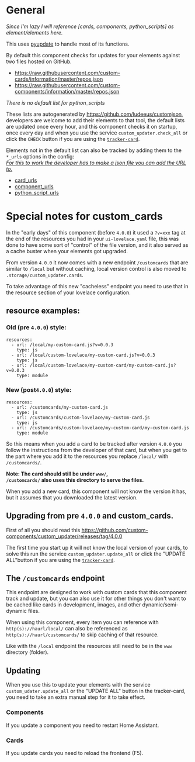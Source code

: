 # General

_Since I'm lazy I will reference [cards, components, python_scripts] as element/elements here._

This uses [pyupdate](https://github.com/ludeeus/pyupdate) to handle most of its functions.

By default this component checks for updates for your elements against two files hosted on GitHub.

- https://raw.githubusercontent.com/custom-cards/information/master/repos.json
- https://raw.githubusercontent.com/custom-components/information/master/repos.json

_There is no default list for python\_scripts_

These lists are autogenerated by https://github.com/ludeeus/customjson, developers are welcome to add their elements to that tool, the default lists are updated once every hour, and this component checks it on startup, once every day and when you use the service `custom_updater.check_all` or click the `CHECK` button if you are using the [`tracker-card`](https://github.com/custom-cards/tracker-card).

Elements not in the default list can also be tracked by adding them to the `*_urls` options in the config:  
_[For this to work the developer has to make a json file you can add the URL to.](https://custom-components.github.io/custom_updater/Notes-for-developers)_

- [card_urls](https://custom-components.github.io/custom_updater/Installation#configuration-option-card_urls)
- [component_urls](https://custom-components.github.io/custom_updater/Installation#configuration-option-component_urls)
- [python_script_urls](https://custom-components.github.io/custom_updater/Installation#configuration-option-python_script_urls)


# Special notes for custom_cards

In the "early days" of this component (before `4.0.0`) it used a `?v=xxx` tag at the end of the resources you had in your `ui-lovelace.yaml` file, this was done to have some sort of "control" of the file version, and it also served as a cache buster when your elements got upgraded.

From version `4.0.0` it now comes with a new endpoint `/customcards` that are similar to `/local` but without caching, local version control is also moved to `.storage/custom_updater.cards`.

To take advantage of this new "cacheless" endpoint you need to use that in the resource section of your lovelace configuration.

## resource examples:

### Old (pre `4.0.0`) style:

```
resources:
  - url: /local/my-custom-card.js?v=0.0.3
    type: js
  - url: /local/custom-lovelace/my-custom-card.js?v=0.0.3
    type: js
  - url: /local/custom-lovelace/my-custom-card/my-custom-card.js?v=0.0.3
    type: module
```

### New (post`4.0.0`) style:

```
resources:
  - url: /customcards/my-custom-card.js
    type: js
  - url: /customcards/custom-lovelace/my-custom-card.js
    type: js
  - url: /customcards/custom-lovelace/my-custom-card/my-custom-card.js
    type: module
```

So this means when you add a card to be tracked after version `4.0.0` you follow the instructions from the developer of that card, but when you get to the part where you add it to the resources you replace `/local/` with `/customcards/`.

**Note: The card should still be under `www/`,  
`/customcards/` also uses this directory to serve the files.**

When you add a new card, this component will not know the version it has, but it assumes that you downloaded the latest version.

## Upgrading from pre `4.0.0` and custom_cards.

First of all you should read this https://github.com/custom-components/custom_updater/releases/tag/4.0.0

The first time you start up it will not know the local version of your cards, to solve this run the service `custom_updater.update_all` or click the "UPDATE ALL"button if you are using the [`tracker-card`](https://github.com/custom-cards/tracker-card).

## The `/customcards` endpoint

This endpoint are designed to work with custom cards that this component track and update, but you can also use it for other things you don't want to be cached like cards in development, images, and other dynamic/semi-dynamic files.

When using this component, every item you can reference with `http(s)://haurl/local/` can also be referenced as `http(s)://haurl/customcards/` to skip caching of that resource.

Like with the `/local` endpoint the resources still need to be in the `www` directory (folder).

## Updating

When you use this to update your elements with the service `custom_udater.update_all` or the "UPDATE ALL" button in the tracker-card, you need to take an extra manual step for it to take effect.

### Components

If you update a component you need to restart Home Assistant.

### Cards

If you update cards you need to reload the frontend (F5).